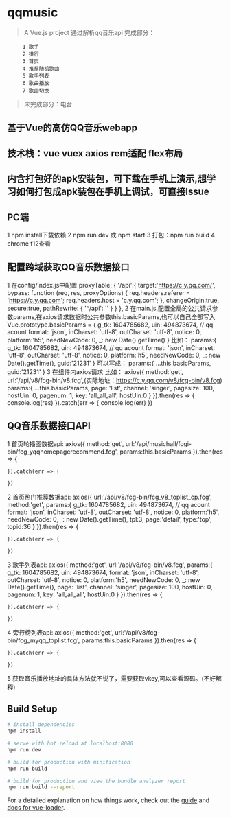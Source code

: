 # qqmusic

> A Vue.js project 通过解析qq音乐api
>完成部分：

         1 歌手 
         2 排行 
         3 首页 
         4 推荐随机歌曲 
         5 歌手列表 
         6 歌曲播放 
         7 歌曲切换 
>未完成部分：电台

## 基于Vue的高仿QQ音乐webapp
## 技术栈：vue vuex axios rem适配 flex布局
## 内含打包好的apk安装包，可下载在手机上演示,想学习如何打包成apk装包在手机上调试，可直接Issue
## PC端
>
1 npm install下载依赖 
2 npm run dev 或 npm start 
3 打包：npm run build 
4 chrome f12查看
## 配置跨域获取QQ音乐数据接口
>
1 在config/index.js中配置
    proxyTable: {
      '/api':{
        target:'https://c.y.qq.com/',
        bypass: function (req, res, proxyOptions) {
          req.headers.referer = 'https://c.y.qq.com';
          req.headers.host = 'c.y.qq.com';
        },
        changeOrigin:true,
        secure:true,
        pathRewrite: {
          '^/api': ''
        }
      }
    },
2 在main.js,配置全局的公共请求参数params,在axios请求数据时公共参数this.basicParams,也可以自己全部写入
    Vue.prototype.basicParams = {
        g_tk: 1604785682,
        uin: 494873674, // qq acount
        format: 'json',
        inCharset: 'utf-8',
        outCharset: 'utf-8',
        notice: 0,
        platform:'h5',
        needNewCode: 0,
        _: new Date().getTime()
    }
    比如：
    params:{
        g_tk: 1604785682,
        uin: 494873674, // qq acount
        format: 'json',
        inCharset: 'utf-8',
        outCharset: 'utf-8',
        notice: 0,
        platform:'h5',
        needNewCode: 0,
        _: new Date().getTime(),
        guid:'21231'
    }
    可以写成：
    params:{
        ...this.basicParams,
        guid:'21231'
    }
3 在组件内axios请求
  比如：
    axios({
        method:'get',
        url:'/api/v8/fcg-bin/v8.fcg',(实际地址：https://c.y.qq.com/v8/fcg-bin/v8.fcg)
        params:{
        ...this.basicParams,
        page: 'list',
        channel: 'singer',
        pagesize: 100,
        hostUin: 0,
        pagenum: 1,
        key: 'all_all_all',
        hostUin:0
        }
    }).then(res => {
        console.log(res)
    }).catch(err => {
        console.log(err)
    })
## QQ音乐数据接口API
1 首页轮播图数据api:
    axios({
        method:'get',
        url:'/api/musichall/fcgi-bin/fcg_yqqhomepagerecommend.fcg',
        params:this.basicParams
    }).then(res => {

    }).catch(err => {

    })
2 首页热门推荐数据api:
    axios({
        url:'/api/v8/fcg-bin/fcg_v8_toplist_cp.fcg',
        method:'get',
        params:{
            g_tk: 1604785682,
            uin: 494873674, // qq acount
            format: 'json',
            inCharset: 'utf-8',
            outCharset: 'utf-8',
            notice: 0,
            platform:'h5',
            needNewCode: 0,
            _: new Date().getTime(),
            tpl:3,
            page:'detail',
            type:'top',
            topid:36
        }
    }).then(res => {

    }).catch(err => {
        
    })
3 歌手列表api:
    axios({
        method:'get',
        url:'/api/v8/fcg-bin/v8.fcg',
        params:{
        g_tk: 1604785682,
        uin: 494873674,
        format: 'json',
        inCharset: 'utf-8',
        outCharset: 'utf-8',
        notice: 0,
        platform:'h5',
        needNewCode: 0,
        _: new Date().getTime(),
        page: 'list',
        channel: 'singer',
        pagesize: 100,
        hostUin: 0,
        pagenum: 1,
        key: 'all_all_all',
        hostUin:0
        }
    }).then(res => {
       
    }).catch(err => {

    })
4 旁行榜列表api:
    axios({
        method:'get',
        url:'/api/v8/fcg-bin/fcg_myqq_toplist.fcg',
        params:this.basicParams
    }).then(res => {
        
    }).catch(err => {

    })
5 获取音乐播放地址的具体方法就不说了，需要获取vkey,可以查看源码。(不好解释)
## Build Setup

``` bash
# install dependencies
npm install

# serve with hot reload at localhost:8080
npm run dev

# build for production with minification
npm run build

# build for production and view the bundle analyzer report
npm run build --report
```

For a detailed explanation on how things work, check out the [guide](http://vuejs-templates.github.io/webpack/) and [docs for vue-loader](http://vuejs.github.io/vue-loader).
